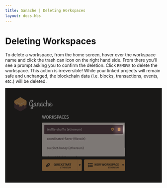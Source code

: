 ```yaml
---
title: Ganache | Deleting Workspaces
layout: docs.hbs
---
```

# Deleting Workspaces

To delete a workspace, from the home screen, hover over the workspace name and click the trash can icon on the right hand side. From there you'll see a prompt asking you to confirm the deletion. Click `REMOVE` to delete the workspace. This action is irreversible! While your linked projects will remain safe and unchanged, the blockchain data (i.e. blocks, transactions, events, etc.) will be deleted.

![Delete Workspace](/img/docs/ganache/v2-shared-seese/home-delete.png)